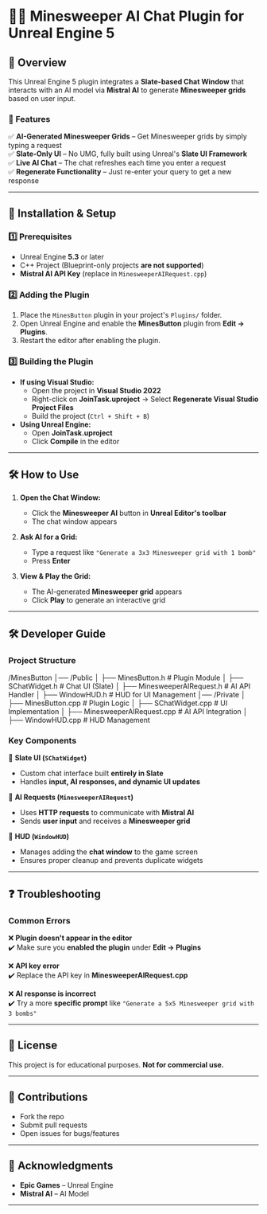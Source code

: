# 🕵️‍♂️ Minesweeper AI Chat Plugin for Unreal Engine 5

## 📌 Overview
This Unreal Engine 5 plugin integrates a **Slate-based Chat Window** that interacts with an AI model via **Mistral AI** to generate **Minesweeper grids** based on user input.

### 🎯 Features
✅ **AI-Generated Minesweeper Grids** – Get Minesweeper grids by simply typing a request  
✅ **Slate-Only UI** – No UMG, fully built using Unreal's **Slate UI Framework**  
✅ **Live AI Chat** – The chat refreshes each time you enter a request  
✅ **Regenerate Functionality** – Just re-enter your query to get a new response  

---

## 🚀 Installation & Setup

### **1️⃣ Prerequisites**
- Unreal Engine **5.3** or later
- C++ Project (Blueprint-only projects **are not supported**)
- **Mistral AI API Key** (replace in `MinesweeperAIRequest.cpp`)

### **2️⃣ Adding the Plugin**
1. Place the `MinesButton` plugin in your project's `Plugins/` folder.
2. Open Unreal Engine and enable the **MinesButton** plugin from **Edit → Plugins**.
3. Restart the editor after enabling the plugin.

### **3️⃣ Building the Plugin**
- **If using Visual Studio:**  
  - Open the project in **Visual Studio 2022**  
  - Right-click on **JoinTask.uproject** → Select **Regenerate Visual Studio Project Files**  
  - Build the project (`Ctrl + Shift + B`)  
- **Using Unreal Engine:**  
  - Open **JoinTask.uproject**  
  - Click **Compile** in the editor

---

## 🛠️ How to Use

1. **Open the Chat Window:**  
   - Click the **Minesweeper AI** button in **Unreal Editor's toolbar**  
   - The chat window appears  

2. **Ask AI for a Grid:**  
   - Type a request like `"Generate a 3x3 Minesweeper grid with 1 bomb"`  
   - Press **Enter**  

3. **View & Play the Grid:**  
   - The AI-generated **Minesweeper grid** appears  
   - Click **Play** to generate an interactive grid  

---

## 🛠️ Developer Guide

### **Project Structure**

/MinesButton
│── /Public
│   ├── MinesButton.h             # Plugin Module
│   ├── SChatWidget.h             # Chat UI (Slate)
│   ├── MinesweeperAIRequest.h    # AI API Handler
│   ├── WindowHUD.h               # HUD for UI Management
│── /Private
│   ├── MinesButton.cpp           # Plugin Logic
│   ├── SChatWidget.cpp           # UI Implementation
│   ├── MinesweeperAIRequest.cpp  # AI API Integration
│   ├── WindowHUD.cpp             # HUD Management


### **Key Components**
📌 **Slate UI (`SChatWidget`)**  
- Custom chat interface built **entirely in Slate**  
- Handles **input, AI responses, and dynamic UI updates**  

📌 **AI Requests (`MinesweeperAIRequest`)**  
- Uses **HTTP requests** to communicate with **Mistral AI**  
- Sends **user input** and receives a **Minesweeper grid**  

📌 **HUD (`WindowHUD`)**  
- Manages adding the **chat window** to the game screen  
- Ensures proper cleanup and prevents duplicate widgets  

---

## ❓ Troubleshooting

### **Common Errors**
❌ **Plugin doesn't appear in the editor**  
✔️ Make sure you **enabled the plugin** under **Edit → Plugins**  

❌ **API key error**  
✔️ Replace the API key in **MinesweeperAIRequest.cpp**  

❌ **AI response is incorrect**  
✔️ Try a more **specific prompt** like `"Generate a 5x5 Minesweeper grid with 3 bombs"`  

---

## 📜 License
This project is for educational purposes. **Not for commercial use.**

---

## 📩 Contributions
- Fork the repo  
- Submit pull requests  
- Open issues for bugs/features  

---

## 🤝 Acknowledgments
- **Epic Games** – Unreal Engine  
- **Mistral AI** – AI Model  

---

